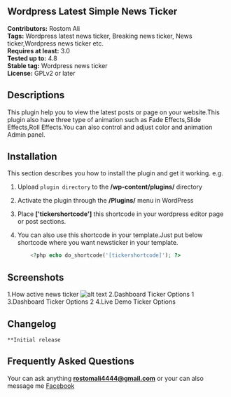 ## Wordpress Latest Simple News Ticker 
**Contributors:** Rostom Ali \
**Tags:** Wordpress latest news ticker, Breaking news ticker, News ticker,Wordpress news ticker etc. \
**Requires at least:** 3.0 \
**Tested up to:** 4.8 \
**Stable tag:** Wordpress news ticker \
**License:** GPLv2 or later 

## Descriptions
This plugin help you to view the latest posts or page on your website.This plugin also have three type of animation such as Fade Effects,Slide Effects,Roll Effects.You can also control and adjust color and animation Admin panel.

## Installation
This section describes you how to install the plugin and get it working.
	e.g.
	
1. Upload `plugin directory` to the **/wp-content/plugins/** directory
1. Activate the plugin through the **/Plugins/** menu in WordPress
1. Place **['tickershortcode']** this shortcode in your wordpress editor page or post sections.
1. You can also use this shortcode in your template.Just put below shortcode where you want newsticker in your template.

	```php
		<?php echo do_shortcode('[tickershortcode]'); ?>
	```

## Screenshots
1.How active news ticker 
![alt text](https://ps.w.org/latest-simple-news-ticker/assets/screenshot-1.png?rev=1692030 "How active news ticker")
2.Dashboard Ticker Options 1
3.Dashboard Ticker Options 2
4.Live Demo Ticker Options

## Changelog
	**Initial release

## Frequently Asked Questions 
Your can ask anything **rostomali4444@gmail.com** 
or your can also message me <a href="http://www.facebook.com/engrrostomali">Facebook</a>
